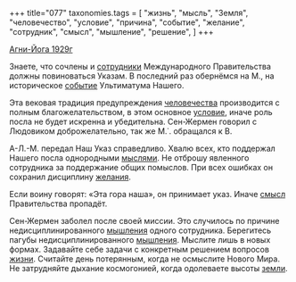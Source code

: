 +++
title="077"
taxonomies.tags = [
 "жизнь",
 "мысль",
 "Земля",
 "человечество",
 "условие",
 "причина",
 "событие",
 "желание",
 "сотрудник",
 "смысл",
 "мышление",
 "решение",
]
+++

[Агни-Йога 1929г](/agni/1929)

Знаете, что сочлены и [сотрудники](/tags/[сотрудник](/tags/сотрудник)) Международного Правительства должны повиноваться Указам. В последний раз обернёмся на М., на историческое [событие](/tags/событие) Ультиматума Нашего.   

Эта вековая традиция предупреждения [человечества](/tags/человечество) производится с полным благожелательством, в этом основное [условие](/tags/условие), иначе роль посла не будет искренна и убедительна. Сен-Жермен говорил с Людовиком доброжелательно, так же М.˙. обращался к В.   

А-Л.-М. передал Наш Указ справедливо. Хвалю всех, кто поддержал Нашего посла однородными [мыслями](/tags/мысль). Не отброшу явленного сотрудника за поддержание общих помыслов. При всех ошибках он сохранил дисциплину [желания](/tags/желание).   

Если воину говорят: «Эта гора наша», он принимает указ. Иначе [смысл](/tags/смысл) Правительства пропадёт.   

Сен-Жермен заболел после своей миссии. Это случилось по причине недисциплинированного [мышления](/tags/мышление) одного сотрудника. Берегитесь пагубы недисциплинированного [мышления](/tags/мышление). Мыслите лишь в новых формах. Задавайте себе задачи с конкретным решением вопросов [жизни](/tags/жизнь). Считайте день потерянным, когда не осмыслите Нового Мира. Не затрудняйте дыхание космогонией, когда одолеваете высоты [земли](/tags/Земля).